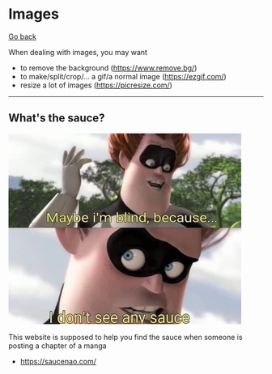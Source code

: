 # Images

[Go back](..)

When dealing with images, you may want

* to remove the background (<https://www.remove.bg/>)
* to make/split/crop/... a gif/a normal image (<https://ezgif.com/>)
* resize a lot of images (<https://picresize.com/>)

<hr class="sr">

## What's the sauce?

![](sauce.jpg)

This website is supposed to help
you find the sauce when someone is
posting a chapter of a manga

* <https://saucenao.com/>

